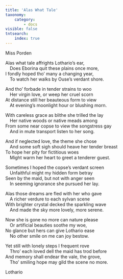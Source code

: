 ```yaml
---
title: 'Alas What Tale'
taxonomy:
    category:
        - docs
visible: false
tntsearch:
    index: true
---
```


<div class="author">Miss Porden</div>

Alas what tale affrights Lothario’s ear,  
&emsp;Does Eborina quit these plains once more,  
I fondly hoped tho’ many a changing year,  
&emsp;To watch her walks by Ouse’s verdant shore.  

And tho’ forbade in tender strains to woo  
&emsp;Her virgin love, or weep her cruel scorn  
At distance still her beauteous form to view  
&emsp;At evening’s moonlight hour or blushing morn.  

With careless grace as blithe she trilled the lay  
&emsp;Her native woods or native meads among  
From some near copse to view the songstress gay  
&emsp;And in mute transport listen to her song.  

And if neglected love, the theme she chose  
&emsp;And some soft sigh should heave her tender breast  
To hope her pity for fictitious woes  
&emsp;Might warm her heart to greet a tenderer guest.

Sometimes I hoped the copse’s verdant screen  
&emsp;Unfaithful might my hidden form betray  
Seen by the maid, but not with anger seen  
&emsp;In seeming ignorance she pursued her lay.

Alas those dreams are fled with her who gave  
&emsp;A richer verdure to each sylvan scene  
With brighter crystal decked the sparkling wave  
&emsp;And made the sky more lovely, more serene.

Now she is gone no more can nature please  
&emsp;Or artificial beauties soothe my woe,  
No glance but hers can give Lothario ease  
&emsp;No other smile on me can joy bestow.  

Yet still with lonely steps I frequent rove  
&emsp;Thro’ each loved dell the maid has trod before  
And memory shall endear the vale, the grove,  
&emsp;Tho’ smiling hope may gild the scene no more.

Lothario
